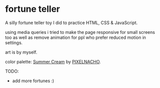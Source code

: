 # fortune teller
A silly fortune teller toy I did to practice HTML, CSS &amp; JavaScript.

using media queries i tried to make the page responsive for small screens too as well as remove animation for ppl who prefer reduced motion in settings.

art is by myself.

color palette: [Summer Cream](https://lospec.com/palette-list/summer-cream) by [PIXELNACHO](https://lospec.com/pixelnacho).

TODO:
* add more fortunes :)
